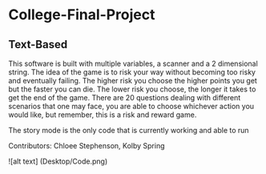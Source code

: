 # College-Final-Project
## Text-Based

This software is built with multiple variables, a scanner and a 2 dimensional string. The idea of the game is to risk your way without becoming too risky and eventually failing. The higher risk you choose the higher points you get but the faster you can die. The lower risk you choose, the longer it takes to get the end of the game. There are 20 questions dealing with different scenarios that one may face, you are able to choose whichever action you would like, but remember, this is a risk and reward game. 

The story mode is the only code that is currently working and able to run

Contributors: Chloee Stephenson, Kolby Spring

![alt text] (Desktop/Code.png)
